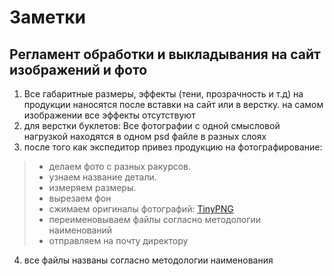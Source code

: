 # Заметки
## Регламент обработки и выкладывания на сайт изображений и фото
1. Все габаритные размеры, эффекты (тени, прозрачность и т.д) на продукции наносятся после вставки на сайт или в верстку. на самом изображении все эффекты отсутствуют
1. для верстки буклетов: Все фотографии с одной смысловой нагрузкой находятся в одном psd файле в разных слоях
1. после того как экспедитор привез продукцию на фотографирование:
> * делаем фото с разных ракурсов.
> * узнаем название детали.
> * измеряем размеры.
> * вырезаем фон
> * сжимаем оригиналы фотографий: [TinyPNG](https://tinypng.com/)
> * переименовываем файлы согласно методологии наименований
> * отправляем на почту директору
4. все файлы названы согласно методологии наименования
